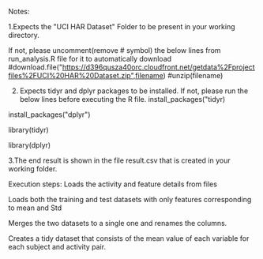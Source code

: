 
Notes:

1.Expects the "UCI HAR Dataset" Folder to be present in your working directory.

If not, please uncomment(remove # symbol) the below lines from run_analysis.R file for it to automatically download
 #download.file("https://d396qusza40orc.cloudfront.net/getdata%2Fprojectfiles%2FUCI%20HAR%20Dataset.zip",filename)
 #unzip(filename)  
  
 2. Expects tidyr and dplyr packages to be installed. 
  If not, please run the below lines before executing the R file. 
  install_packages("tidyr)
  
  install_packages("dplyr")
  
  library(tidyr)
  
  library(dplyr)  

3.The end result is shown in the file result.csv that is created in your working folder.

 
Execution steps:
Loads the activity and feature details from files

Loads both the training and test datasets with only features corresponding to mean and Std

Merges the two datasets to a single one and renames the columns.

Creates a tidy dataset that consists of the  mean value of each variable for each subject and activity pair.



